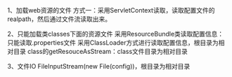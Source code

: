 1、加载web资源的文件
方式一：采用ServletContext读取，读取配置文件的realpath，然后通过文件流读取出来。


2、只能加载类classes下面的资源文件
采用ResourceBundle类读取配置信息：只能读取.properties文件
采用ClassLoader方式进行读取配置信息，根目录为相对目录
class的getResouceAsStream：class文件目录为相对目录


3、文件IO
FileInputStream(new File(config))，根目录为相对目录






